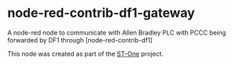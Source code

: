 # node-red-contrib-df1-gateway
A node-red node to communicate with Allen Bradley PLC with PCCC being forwarded by DF1 through [node-red-contrib-df1]

This node was created as part of the [ST-One](https://st-one.io) project.
